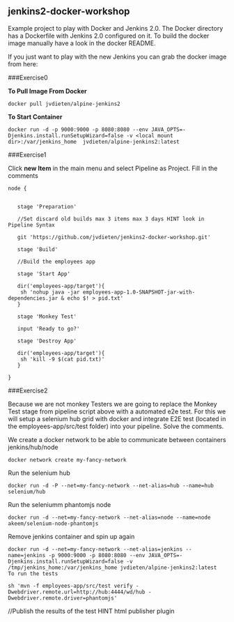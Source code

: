 ## jenkins2-docker-workshop

Example project to play with Docker and Jenkins 2.0. The Docker directory 
has a Dockerfile with Jenkins 2.0 configured on it. To build the docker image manually 
have a look in the docker README.

If you just want to play with the new Jenkins you can grab the docker image from here:


###Exercise0

**To Pull Image From Docker**

`docker pull jvdieten/alpine-jenkins2`

**To Start Container**

`docker run -d -p 9000:9000 -p 8080:8080 --env JAVA_OPTS=-Djenkins.install.runSetupWizard=false -v <local mount dir>:/var/jenkins_home 
jvdieten/alpine-jenkins2:latest `


###Exercise1


Click **new Item** in the main menu and select Pipeline as Project. Fill in the comments

```
node {

    
   stage 'Preparation' 
   
   //Set discard old builds max 3 items max 3 days HINT look in Pipeline Syntax

   git 'https://github.com/jvdieten/jenkins2-docker-workshop.git'
   
   stage 'Build'

   //Build the employees app
   
   stage 'Start App'
   
   dir('employees-app/target'){
    sh 'nohup java -jar employees-app-1.0-SNAPSHOT-jar-with-dependencies.jar & echo $! > pid.txt'
   }
   
   stage 'Monkey Test'
   
   input 'Ready to go?'

   stage 'Destroy App'
   
   dir('employees-app/target'){
    sh 'kill -9 $(cat pid.txt)'
   } 
      
}
```

###Exercise2

Because we are not monkey Testers we are going to replace the Monkey Test stage from pipeline script above with a automated e2e test. 
For this we will setup a selenium hub grid with docker and integrate E2E test (located in the employees-app/src/test folder) into your pipeline. Solve the comments.


We create a docker network to be able to communicate between containers jenkins/hub/node

```
docker network create my-fancy-network
```

Run the selenium hub

```
docker run -d -P --net=my-fancy-network --net-alias=hub --name=hub selenium/hub
```

Run the seleniumm phantomjs node
```
docker run -d --net=my-fancy-network --net-alias=node --name=node akeem/selenium-node-phantomjs
```

Remove jenkins container and spin up again
```
docker run -d --net=my-fancy-network --net-alias=jenkins --name=jenkins -p 9000:9000 -p 8080:8080 --env JAVA_OPTS=-Djenkins.install.runSetupWizard=false -v /tmp/jenkins_home:/var/jenkins_home jvdieten/alpine-jenkins2:latest
To run the tests 
```

```
sh 'mvn -f employees-app/src/test verify -Dwebdriver.remote.url=http://hub:4444/wd/hub -Dwebdriver.remote.driver=phantomjs'
```

//Publish the results of the test HINT html publisher plugin
